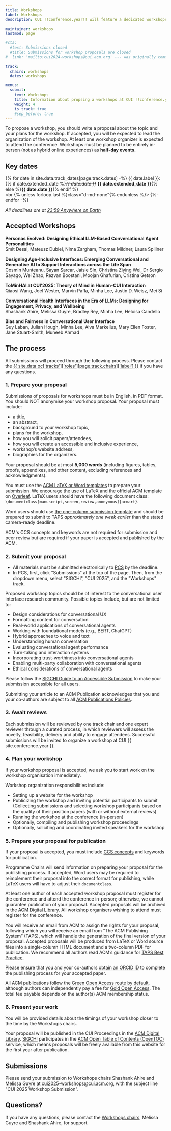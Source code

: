 ```yaml
---
title: Workshops
label: Workshops
description: CUI !!conference.year!! will feature a dedicated workshops track, allowing attendees to organise focused activities co-located at the conference. We are now open to workshops proposals.

maintainer: workshops
lastmod: page

#cta:
  #text: Submissions closed
  #title: Submissions for workshop proposals are closed
#  link: 'mailto:cui2024-workshops@cui.acm.org' --- was originally commented
  
track:
  chairs: workshops
  dates: workshops

menus:
  submit:
    text: Workshops
    title: Information about propsing a workshops at CUI !!conference.year!!
    weight: 4
    is_track: true
    #sep_before: true
---
```


To propose a workshop, you should write a proposal about the topic and your plans for the workshop. If accepted, you will be expected to lead the organization of the workshop. At least one workshop organizer is expected to attend the conference. Workshops must be planned to be entirely in-person (not as hybrid online experiences) as <strong>half-day events.</strong>

## Key dates

{% for date in site.data.track_dates[page.track.dates] -%}
{{ date.label }}: <br class="d-md-none">{% if date.extended_date %}<strike><em>{{ date.date }}</em></strike> <strong>{{ date.extended_date }}</strong>{% else %}<strong>{{ date.date }}</strong>{% endif %}<br><br {% unless forloop.last %}class="d-md-none"{% endunless %}>
{%- endfor -%}

<em class="small">All deadlines are at <a href="https://time.is/Anywhere_on_Earth" title="The current time in 'Anywhere on Earth'">23:59 Anywhere on Earth</a></em>

## Accepted Workshops
**Personas Evolved: Designing Ethical LLM-Based Conversational Agent Personalities** <br>
Smit Desai, Mateusz Dubiel, Nima Zargham, Thomas Mildner, Laura Spillner

**Designing Age-Inclusive Interfaces: Emerging Conversational and Generative AI to Support Interactions across the Life Span** <br>
Cosmin Munteanu, Sayan Sarcar, Jaisie Sin, Christina Ziying Wei, Dr Sergio Sayago, Wei Zhao, Rezvan Boostani, Moojan Ghafurian, Cristina Getson

**ToMinHAI at CUI’2025: Theory of Mind in Human-CUI Interaction** <br>
Qiaosi Wang, Joel Wester, Marvin Pafla, Minha Lee, Justin D. Weisz, Mei Si

**Conversational Health Interfaces in the Era of LLMs: Designing for Engagement, Privacy, and Wellbeing** <br>
Shashank Ahire, Melissa Guyre, Bradley Rey, Minha Lee, Heloisa Candello

**Bias and Fairness in Conversational User Interface**  <br>
Guy Laban, Julian Hough, Minha Lee, Alva Markelius, Mary Ellen Foster, Jane Stuart-Smith, Muneeb Ahmad


## The process

All submissions will proceed through the following process. Please contact the <a href="{{ site.data.oc['tracks']['roles'][page.track.chairs]['email'] }}" title="Contact the CUI {{ site.conference.year }} {{ site.data.oc['tracks']['roles'][page.track.chairs]['label'] }} if you have any questions">{{ site.data.oc['tracks']['roles'][page.track.chairs]['label'] }}</a> if you have any questions.

### 1. Prepare your proposal

Submissions of proposals for workshops must be in English, in PDF format. You should NOT anonymise your workshop proposal. Your proposal must include:

* a title,
* an abstract, 
* background to your workshop topic, 
* plans for the workshop, 
* how you will solicit papers/attendees, 
* how you will create an accessible and inclusive experience, 
* workshop’s website address, 
* biographies for the organizers.

Your proposal should be at most **5,000 words** (including figures, tables, proofs, appendixes, and other content, excluding references and acknowledgments).

You must use the [ACM LaTeX or Word templates](https://www.acm.org/publications/proceedings-template "ACM templates for Microsoft Word and LaTeX") to prepare your submission. We encourage the use of LaTeX and the official ACM template on [Overleaf](https://www.overleaf.com/latex/templates/acm-conference-proceedings-primary-article-template/wbvnghjbzwpc "ACM Primary Article Template templates on Overleaf"). LaTeX users should have the following document class: <code>\documentclass[manuscript,screen,review,anonymous]{acmart}</code>.

Word users should use [the one-column submission template](https://authors.acm.org/proceedings/production-information/preparing-your-article-with-microsoft-word "ACM Template for submissions") and should be prepared to submit to TAPS _approximately one week earlier_ than the stated camera-ready deadline.

ACM's CCS concepts and keywords are not required for submission and peer review but are required if your paper is accepted and published by the ACM.

### 2. Submit your proposal

* All materials must be submitted electronically to [PCS](https://new.precisionconference.com/submissions) by the deadline.
* In PCS, first, click "Submissions" at the top of the page. Then, from the dropdown menu, select "SIGCHI", "CUI 2025", and the "Workshops" track.

Proposed workshop topics should be of interest to the conversational user interface research community. Possible topics include, but are not limited to:

* Design considerations for conversational UX 
* Formatting content for conversation 
* Real-world applications of conversational agents 
* Working with foundational models (e.g., BERT, ChatGPT) 
* Hybrid approaches to voice and text 
* Understanding human conversation 
* Evaluating conversational agent performance 
* Turn-taking and interaction systems 
* Incorporating trust-worthiness into conversational agents
* Enabling multi-party collaboration with conversational agents
* Ethical considerations of conversational agents


Please follow the [SIGCHI Guide to an Accessible Submission](https://sigchi.org/conferences/author-resources/accessibility-guide/ "SIGCHI's guide to an Accessible Submission") to make your submission accessible for all users.

Submitting your article to an ACM Publication acknowledges that you and your co-authors are subject to all [ACM Publications Policies](https://www.acm.org/publications/policies "ACM Publications Policies and Procedures"). 

### 3. Await reviews

Each submission will be reviewed by one track chair and one expert reviewer through a curated process, in which reviewers will assess the novelty, feasibility, delivery and ability to engage attendees. Successful submissions will be invited to organize a workshop at CUI {{ site.conference.year }}.

### 4. Plan your workshop 

If your workshop proposal is accepted, we ask you to start work on the workshop organisation immediately. 
 
Workshop organization responsibilities include:  
* Setting up a website for the workshop 
* Publicizing the workshop and inviting potential participants to submit 
(Collecting submissions and selecting workshop participants based on the quality of their position papers (with or without external reviews) 
* Running the workshop at the conference (in-person) 
* Optionally, compiling and publishing workshop proceedings 
* Optionally, soliciting and coordinating invited speakers for the workshop 

### 5. Prepare your proposal for publication

If your proposal is accepted, you must include [CCS concepts](https://dl.acm.org/ccs "ACM Computing Classification System") and keywords for publication.

Programme Chairs will send information on preparing your proposal for the publishing process. If accepted, Word users may be required to reimplement their proposal into the correct format for publishing, while LaTeX users will have to adjust their <code>documentclass</code>.

At least one author of each accepted workshop proposal must register for the conference and attend the conference in-person; otherwise, we cannot guarantee publication of your proposal. Accepted proposals will be archived in the <a href="http://dl.acm.org/" title="The ACM Digital Library">ACM Digital Library</a>. All workshop organisers wishing to attend must register for the conference. 

You will receive an email from ACM to assign the rights for your proposal, following which you will receive an email from “The ACM Publishing System” (TAPS), which will handle the generation of the final version of your proposal. Accepted proposals will be produced from LaTeX or Word source files into a single-column HTML document and a two-column PDF for publication. We recommend all authors read ACM’s guidance for [TAPS Best Practice](https://www.acm.org/publications/taps/taps-best-practices "The ACM Publishing System (TAPS) Best Practices").

Please ensure that you and your co-authors [obtain an ORCID ID](https://orcid.org/register "Register for an ORCID ID") to complete the publishing process for your accepted paper.

All ACM publications follow the [Green Open Access route by default](https://www.acm.org/publications/openaccess#green "Details on ACM's Green Open Access policies"), although authors can independently pay a fee for [Gold Open Access](https://www.acm.org/publications/openaccess#oapricing "Details on Gold Open Access pricing for ACM publications"). The total fee payable depends on the author(s) ACM membership status.

### 6. Present your work

You will be provided details about the timings of your workshop closer to the time by the Workshops chairs.

Your proposal will be published in the CUI Proceedings in the [ACM Digital Library](http://dl.acm.org/ "ACM Digital Library"). [SIGCHI](https://sigchi.org " ACM Special Interest Group on Computer-Human Interaction") participates in the [ACM Open Table of Contents (OpenTOC)](https://www.acm.org/publications/openaccess "ACM Open Access information") service, which means proposals will be freely available from this website for the first year after publication.

## Submissions

Please send your submission to Workshops chairs Shashank Ahire and Melissa Guyre at [cui2025-workshops@cui.acm.org](mailto:cui2025-workshops@cui.acm.org "Make your submission to the workshop chairs"), with the subject line "CUI 2025 Workshop Submission".

## Questions?

If you have any questions, please contact the [Workshops chairs](mailto:cui2025-workshops@cui.acm.org "Question to the workshop chairs"), Melissa Guyre and Shashank Ahire, for support.

